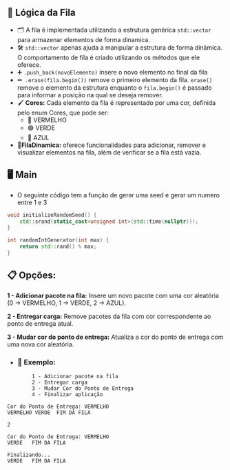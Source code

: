 ## 🧠 Lógica da Fila
- 🗂️ A fila é implementada utilizando a estrutura genérica ``std::vector`` para armazenar elementos de forma dinamica. 
- 🛠️ ``std::vector`` apenas ajuda a manipular a estrutura de forma dinâmica. O comportamento de fila é criado utilizando os métodos que ele oferece.
- ➕ ``.push_back(novoElemento)`` insere o novo elemento no final da fila
- ➖`` .erase(fila.begin())`` remove o primeiro elemento da fila. ``erase()`` remove o elemento da estrutura enquanto o ``fila.begin()`` é passado para informar a posição na qual se deseja remover.
- 🖌 **Cores:** Cada elemento da fila é representado por uma cor, definida pelo enum Cores, que pode ser:
  - 🔴 VERMELHO
  - 🟢 VERDE
  - 🔵 AZUL 
- 🚀**FilaDinamica:** oferece funcionalidades para adicionar, remover e visualizar elementos na fila, além de verificar se a fila está vazia.

## 🖥️ Main

- O seguinte código tem a função de gerar uma seed e gerar um numero entre 1 e 3

```cpp
void initializeRandomSeed() {
    std::srand(static_cast<unsigned int>(std::time(nullptr)));
}

int randomIntGenerator(int max) {
    return std::rand() % max;
}
```

## 📋 Opções:
**1 - Adicionar pacote na fila:** Insere um novo pacote com uma cor aleatória (0 → VERMELHO, 1 → VERDE, 2 → AZUL).

**2 - Entregar carga:** Remove pacotes da fila com cor correspondente ao ponto de entrega atual.

**3 - Mudar cor do ponto de entrega:** Atualiza a cor do ponto de entrega com uma nova cor aleatória.


- ### 📌 Exemplo: 
````
        1 - Adicionar pacote na fila
        2 - Entregar carga
        3 - Mudar Cor do Ponto de Entrega
        4 - Finalizar aplicação

Cor do Ponto de Entrega: VERMELHO
VERMELHO VERDE 	FIM DA FILA

2

Cor do Ponto de Entrega: VERMELHO
VERDE 	FIM DA FILA

Finalizando...
VERDE 	FIM DA FILA
````
